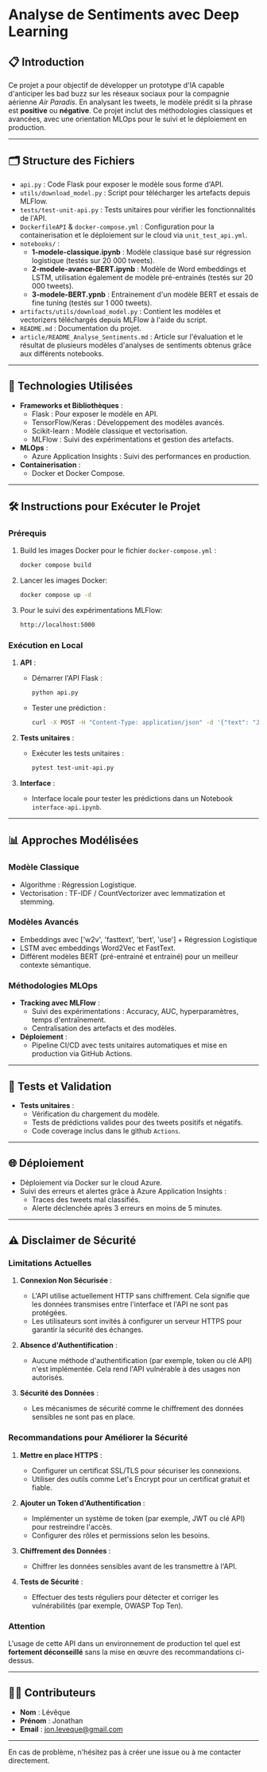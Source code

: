 
# Analyse de Sentiments avec Deep Learning

## 📋 **Introduction**
Ce projet a pour objectif de développer un prototype d'IA capable d'anticiper les bad buzz sur les réseaux sociaux pour la compagnie aérienne _Air Paradis_. En analysant les tweets, le modèle prédit si la phrase est **positive** ou **négative**. Ce projet inclut des méthodologies classiques et avancées, avec une orientation MLOps pour le suivi et le déploiement en production.

---

## 🗂 **Structure des Fichiers**
- `api.py` : Code Flask pour exposer le modèle sous forme d'API.
- `utils/download_model.py` : Script pour télécharger les artefacts depuis MLFlow.
- `tests/test-unit-api.py` : Tests unitaires pour vérifier les fonctionnalités de l'API.
- `DockerfileAPI` & `docker-compose.yml` : Configuration pour la containerisation et le déploiement sur le cloud via `unit_test_api.yml`.
- `notebooks/` : 
  - **1-modele-classique.ipynb** : Modèle classique basé sur régression logistique (testés sur 20 000 tweets).
  - **2-modele-avance-BERT.ipynb** : Modèle de Word embeddings et LSTM, utilisation également de modèle pré-entrainés (testés sur 20 000 tweets).
  - **3-modele-BERT.ypnb** : Entrainement d'un modèle BERT et essais de fine tuning (testés sur 1 000 tweets).
- `artifacts/utils/download_model.py` : Contient les modèles et vectorizers téléchargés depuis MLFlow à l'aide du script.
- `README.md` : Documentation du projet.
- `article/README_Analyse_Sentiments.md` : Article sur l'évaluation et le résultat de plusieurs modèles d'analyses de sentiments obtenus grâce aux différents notebooks.

---

## 🚀 **Technologies Utilisées**
- **Frameworks et Bibliothèques** :
  - Flask : Pour exposer le modèle en API.
  - TensorFlow/Keras : Développement des modèles avancés.
  - Scikit-learn : Modèle classique et vectorisation.
  - MLFlow : Suivi des expérimentations et gestion des artefacts.
- **MLOps** :
  - Azure Application Insights : Suivi des performances en production.
- **Containerisation** :
  - Docker et Docker Compose.

---

## 🛠 **Instructions pour Exécuter le Projet**

### **Prérequis**
1. Build les images Docker pour  le fichier `docker-compose.yml` :
   ```bash
   docker compose build
   ```
2. Lancer les images Docker:
   ```bash
   docker compose up -d
   ```
3. Pour le suivi des expérimentations MLFlow:
   ```bash
   http://localhost:5000
   ```

### **Exécution en Local**
1. **API** :
   - Démarrer l'API Flask :
     ```bash
     python api.py
     ```
   - Tester une prédiction :
     ```bash
     curl -X POST -H "Content-Type: application/json" -d '{"text": "Je suis heureux"}' http://127.0.0.1:8000/predict
     ```

2. **Tests unitaires** :
   - Exécuter les tests unitaires :
     ```bash
     pytest test-unit-api.py
     ```

3. **Interface** :
   - Interface locale pour tester les prédictions dans un Notebook `interface-api.ipynb`.

---

## 📊 **Approches Modélisées**

### Modèle Classique
- Algorithme : Régression Logistique.
- Vectorisation : TF-IDF / CountVectorizer avec lemmatization et stemming. 

### Modèles Avancés
- Embeddings avec ['w2v', 'fasttext', 'bert', 'use'] + Régression Logistique
- LSTM avec embeddings Word2Vec et FastText.
- Différent modèles BERT (pré-entrainé et entrainé) pour un meilleur contexte sémantique.

### Méthodologies MLOps
- **Tracking avec MLFlow** :
  - Suivi des expérimentations : Accuracy, AUC, hyperparamètres, temps d'entraînement.
  - Centralisation des artefacts et des modèles.
- **Déploiement** :
  - Pipeline CI/CD avec tests unitaires automatiques et mise en production via GitHub Actions.

---

## 🧪 **Tests et Validation**
- **Tests unitaires** :
  - Vérification du chargement du modèle.
  - Tests de prédictions valides pour des tweets positifs et négatifs.
  - Code coverage inclus dans le github `Actions`.

---

## 🌐 **Déploiement**
- Déploiement via Docker sur le cloud Azure.
- Suivi des erreurs et alertes grâce à Azure Application Insights :
  - Traces des tweets mal classifiés.
  - Alerte déclenchée après 3 erreurs en moins de 5 minutes.
---

## ⚠️ **Disclaimer de Sécurité**

### Limitations Actuelles
1. **Connexion Non Sécurisée** :
   - L'API utilise actuellement HTTP sans chiffrement. Cela signifie que les données transmises entre l'interface et l'API ne sont pas protégées.
   - Les utilisateurs sont invités à configurer un serveur HTTPS pour garantir la sécurité des échanges.

2. **Absence d'Authentification** :
   - Aucune méthode d'authentification (par exemple, token ou clé API) n'est implémentée. Cela rend l'API vulnérable à des usages non autorisés.

3. **Sécurité des Données** :
   - Les mécanismes de sécurité comme le chiffrement des données sensibles ne sont pas en place.

### Recommandations pour Améliorer la Sécurité
1. **Mettre en place HTTPS** :
   - Configurer un certificat SSL/TLS pour sécuriser les connexions.
   - Utiliser des outils comme Let's Encrypt pour un certificat gratuit et fiable.

2. **Ajouter un Token d'Authentification** :
   - Implémenter un système de token (par exemple, JWT ou clé API) pour restreindre l'accès.
   - Configurer des rôles et permissions selon les besoins.

3. **Chiffrement des Données** :
   - Chiffrer les données sensibles avant de les transmettre à l'API.

4. **Tests de Sécurité** :
   - Effectuer des tests réguliers pour détecter et corriger les vulnérabilités (par exemple, OWASP Top Ten).

### Attention
L'usage de cette API dans un environnement de production tel quel est **fortement déconseillé** sans la mise en œuvre des recommandations ci-dessus.

---

## 👨‍💻 **Contributeurs**
- **Nom** : Lévêque
- **Prénom** : Jonathan
- **Email** : jon.leveque@gmail.com

---

En cas de problème, n'hésitez pas à créer une issue ou à me contacter directement.

